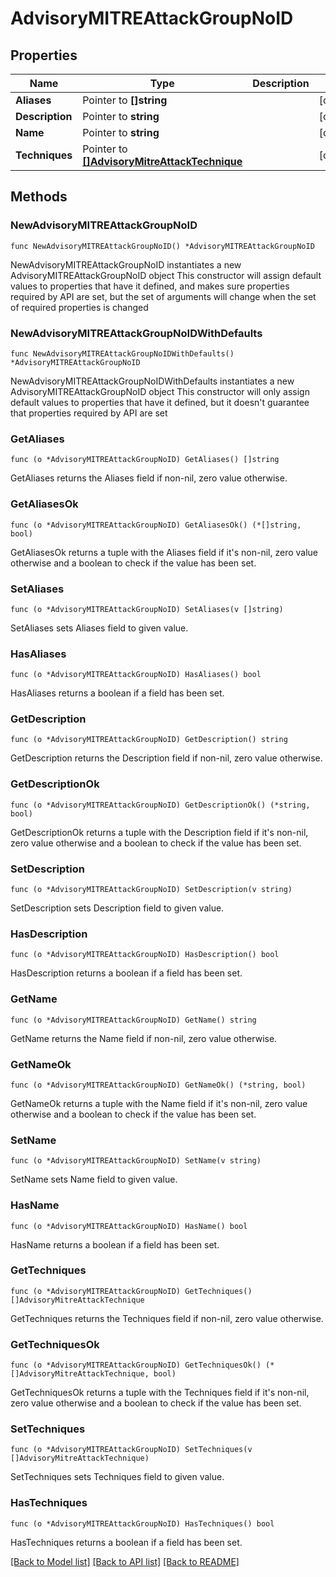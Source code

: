 # AdvisoryMITREAttackGroupNoID

## Properties

Name | Type | Description | Notes
------------ | ------------- | ------------- | -------------
**Aliases** | Pointer to **[]string** |  | [optional] 
**Description** | Pointer to **string** |  | [optional] 
**Name** | Pointer to **string** |  | [optional] 
**Techniques** | Pointer to [**[]AdvisoryMitreAttackTechnique**](AdvisoryMitreAttackTechnique.md) |  | [optional] 

## Methods

### NewAdvisoryMITREAttackGroupNoID

`func NewAdvisoryMITREAttackGroupNoID() *AdvisoryMITREAttackGroupNoID`

NewAdvisoryMITREAttackGroupNoID instantiates a new AdvisoryMITREAttackGroupNoID object
This constructor will assign default values to properties that have it defined,
and makes sure properties required by API are set, but the set of arguments
will change when the set of required properties is changed

### NewAdvisoryMITREAttackGroupNoIDWithDefaults

`func NewAdvisoryMITREAttackGroupNoIDWithDefaults() *AdvisoryMITREAttackGroupNoID`

NewAdvisoryMITREAttackGroupNoIDWithDefaults instantiates a new AdvisoryMITREAttackGroupNoID object
This constructor will only assign default values to properties that have it defined,
but it doesn't guarantee that properties required by API are set

### GetAliases

`func (o *AdvisoryMITREAttackGroupNoID) GetAliases() []string`

GetAliases returns the Aliases field if non-nil, zero value otherwise.

### GetAliasesOk

`func (o *AdvisoryMITREAttackGroupNoID) GetAliasesOk() (*[]string, bool)`

GetAliasesOk returns a tuple with the Aliases field if it's non-nil, zero value otherwise
and a boolean to check if the value has been set.

### SetAliases

`func (o *AdvisoryMITREAttackGroupNoID) SetAliases(v []string)`

SetAliases sets Aliases field to given value.

### HasAliases

`func (o *AdvisoryMITREAttackGroupNoID) HasAliases() bool`

HasAliases returns a boolean if a field has been set.

### GetDescription

`func (o *AdvisoryMITREAttackGroupNoID) GetDescription() string`

GetDescription returns the Description field if non-nil, zero value otherwise.

### GetDescriptionOk

`func (o *AdvisoryMITREAttackGroupNoID) GetDescriptionOk() (*string, bool)`

GetDescriptionOk returns a tuple with the Description field if it's non-nil, zero value otherwise
and a boolean to check if the value has been set.

### SetDescription

`func (o *AdvisoryMITREAttackGroupNoID) SetDescription(v string)`

SetDescription sets Description field to given value.

### HasDescription

`func (o *AdvisoryMITREAttackGroupNoID) HasDescription() bool`

HasDescription returns a boolean if a field has been set.

### GetName

`func (o *AdvisoryMITREAttackGroupNoID) GetName() string`

GetName returns the Name field if non-nil, zero value otherwise.

### GetNameOk

`func (o *AdvisoryMITREAttackGroupNoID) GetNameOk() (*string, bool)`

GetNameOk returns a tuple with the Name field if it's non-nil, zero value otherwise
and a boolean to check if the value has been set.

### SetName

`func (o *AdvisoryMITREAttackGroupNoID) SetName(v string)`

SetName sets Name field to given value.

### HasName

`func (o *AdvisoryMITREAttackGroupNoID) HasName() bool`

HasName returns a boolean if a field has been set.

### GetTechniques

`func (o *AdvisoryMITREAttackGroupNoID) GetTechniques() []AdvisoryMitreAttackTechnique`

GetTechniques returns the Techniques field if non-nil, zero value otherwise.

### GetTechniquesOk

`func (o *AdvisoryMITREAttackGroupNoID) GetTechniquesOk() (*[]AdvisoryMitreAttackTechnique, bool)`

GetTechniquesOk returns a tuple with the Techniques field if it's non-nil, zero value otherwise
and a boolean to check if the value has been set.

### SetTechniques

`func (o *AdvisoryMITREAttackGroupNoID) SetTechniques(v []AdvisoryMitreAttackTechnique)`

SetTechniques sets Techniques field to given value.

### HasTechniques

`func (o *AdvisoryMITREAttackGroupNoID) HasTechniques() bool`

HasTechniques returns a boolean if a field has been set.


[[Back to Model list]](../README.md#documentation-for-models) [[Back to API list]](../README.md#documentation-for-api-endpoints) [[Back to README]](../README.md)


